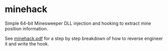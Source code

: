 # minehack
Simple 64-bit Minesweeper DLL injection and hooking to extract mine position information.

See [minehack.pdf](https://github.com/charlesnathansmith/minehack/blob/main/minehack.pdf) for a step by step breakdown of how to reverse engineer it and write the hook.
